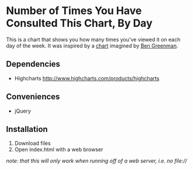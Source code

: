Number of Times You Have Consulted This Chart, By Day
=====================================================

This is a chart that shows you how many times you've viewed it on each day of the week. It was inspired by a [chart](http://30.media.tumblr.com/tumblr_lkezdtISyp1qa0uujo1_500.jpg) imagined by [Ben Greenman](http://www.bengreenman.com/).

Dependencies
------------

* Highcharts http://www.highcharts.com/products/highcharts

Conveniences
------------

* jQuery

Installation
------------

1. Download files
2. Open index.html with a web browser 

_note: that this will only work when running off of a web server, i.e. no file:/\/_